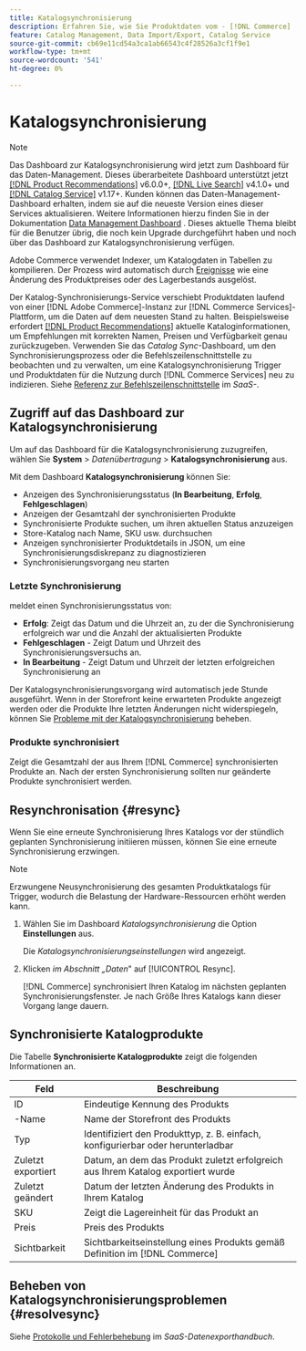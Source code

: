 ```yaml
---
title: Katalogsynchronisierung
description: Erfahren Sie, wie Sie Produktdaten vom - [!DNL Commerce]  nach  [!DNL Commerce Services].
feature: Catalog Management, Data Import/Export, Catalog Service
source-git-commit: cb69e11cd54a3ca1ab66543c4f28526a3cf1f9e1
workflow-type: tm+mt
source-wordcount: '541'
ht-degree: 0%

---
```



# Katalogsynchronisierung

>[!NOTE]
>
> Das Dashboard zur Katalogsynchronisierung wird jetzt zum Dashboard für das Daten-Management. Dieses überarbeitete Dashboard unterstützt jetzt [[!DNL Product Recommendations]](../product-recommendations/guide-overview.md) v6.0.0+, [[!DNL Live Search]](../live-search/overview.md) v4.1.0+ und [[!DNL Catalog Service]](../catalog-service/overview.md) v1.17+. Kunden können das Daten-Management-Dashboard erhalten, indem sie auf die neueste Version eines dieser Services aktualisieren. Weitere Informationen hierzu finden Sie in der Dokumentation [Data Management Dashboard](https://experienceleague.adobe.com/docs/commerce-admin/systems/data-transfer/data-dashboard.html) . Dieses aktuelle Thema bleibt für die Benutzer übrig, die noch kein Upgrade durchgeführt haben und noch über das Dashboard zur Katalogsynchronisierung verfügen.

Adobe Commerce verwendet Indexer, um Katalogdaten in Tabellen zu kompilieren. Der Prozess wird automatisch durch [Ereignisse](https://experienceleague.adobe.com/docs/commerce-admin/systems/tools/index-management.html#events-that-trigger-full-reindexing) wie eine Änderung des Produktpreises oder des Lagerbestands ausgelöst.

Der Katalog-Synchronisierungs-Service verschiebt Produktdaten laufend von einer [!DNL Adobe Commerce]-Instanz zur [!DNL Commerce Services]-Plattform, um die Daten auf dem neuesten Stand zu halten. Beispielsweise erfordert [[!DNL Product Recommendations]](/help/product-recommendations/overview.md) aktuelle Kataloginformationen, um Empfehlungen mit korrekten Namen, Preisen und Verfügbarkeit genau zurückzugeben. Verwenden Sie das _Catalog Sync_-Dashboard, um den Synchronisierungsprozess oder die Befehlszeilenschnittstelle zu beobachten und zu verwalten, um eine Katalogsynchronisierung Trigger und Produktdaten für die Nutzung durch [!DNL Commerce Services] neu zu indizieren. Siehe [Referenz zur Befehlszeilenschnittstelle](../data-export/data-export-cli-commands.md) im _SaaS-_.

## Zugriff auf das Dashboard zur Katalogsynchronisierung

Um auf das Dashboard für die Katalogsynchronisierung zuzugreifen, wählen Sie **System** > _Datenübertragung_ > **Katalogsynchronisierung** aus.

Mit dem Dashboard **Katalogsynchronisierung** können Sie:

- Anzeigen des Synchronisierungsstatus (**In Bearbeitung**, **Erfolg**, **Fehlgeschlagen**)
- Anzeigen der Gesamtzahl der synchronisierten Produkte
- Synchronisierte Produkte suchen, um ihren aktuellen Status anzuzeigen
- Store-Katalog nach Name, SKU usw. durchsuchen
- Anzeigen synchronisierter Produktdetails in JSON, um eine Synchronisierungsdiskrepanz zu diagnostizieren
- Synchronisierungsvorgang neu starten

### Letzte Synchronisierung

meldet einen Synchronisierungsstatus von:

- **Erfolg**: Zeigt das Datum und die Uhrzeit an, zu der die Synchronisierung erfolgreich war und die Anzahl der aktualisierten Produkte
- **Fehlgeschlagen** - Zeigt Datum und Uhrzeit des Synchronisierungsversuchs an.
- **In Bearbeitung** - Zeigt Datum und Uhrzeit der letzten erfolgreichen Synchronisierung an

Der Katalogsynchronisierungsvorgang wird automatisch jede Stunde ausgeführt. Wenn in der Storefront keine erwarteten Produkte angezeigt werden oder die Produkte Ihre letzten Änderungen nicht widerspiegeln, können Sie [Probleme mit der Katalogsynchronisierung](#resolvesync) beheben.

### Produkte synchronisiert

Zeigt die Gesamtzahl der aus Ihrem [!DNL Commerce] synchronisierten Produkte an. Nach der ersten Synchronisierung sollten nur geänderte Produkte synchronisiert werden.

## Resynchronisation {#resync}

Wenn Sie eine erneute Synchronisierung Ihres Katalogs vor der stündlich geplanten Synchronisierung initiieren müssen, können Sie eine erneute Synchronisierung erzwingen.

>[!NOTE]
>
> Erzwungene Neusynchronisierung des gesamten Produktkatalogs für Trigger, wodurch die Belastung der Hardware-Ressourcen erhöht werden kann.

1. Wählen Sie im Dashboard _Katalogsynchronisierung_ die Option **Einstellungen** aus.

   Die _Katalogsynchronisierungseinstellungen_ wird angezeigt.

1. Klicken _im Abschnitt „Daten_&quot; auf [!UICONTROL Resync].

   [!DNL Commerce] synchronisiert Ihren Katalog im nächsten geplanten Synchronisierungsfenster. Je nach Größe Ihres Katalogs kann dieser Vorgang lange dauern.

## Synchronisierte Katalogprodukte

Die Tabelle **Synchronisierte Katalogprodukte** zeigt die folgenden Informationen an.

| Feld | Beschreibung |
|---|---|
| ID | Eindeutige Kennung des Produkts |
| -Name | Name der Storefront des Produkts |
| Typ | Identifiziert den Produkttyp, z. B. einfach, konfigurierbar oder herunterladbar |
| Zuletzt exportiert | Datum, an dem das Produkt zuletzt erfolgreich aus Ihrem Katalog exportiert wurde |
| Zuletzt geändert | Datum der letzten Änderung des Produkts in Ihrem Katalog |
| SKU | Zeigt die Lagereinheit für das Produkt an |
| Preis | Preis des Produkts |
| Sichtbarkeit | Sichtbarkeitseinstellung eines Produkts gemäß Definition im [!DNL Commerce] |

## Beheben von Katalogsynchronisierungsproblemen {#resolvesync}

Siehe [Protokolle und Fehlerbehebung](../data-export/troubleshooting-logging.md#troubleshooting) im _SaaS-Datenexporthandbuch_.
